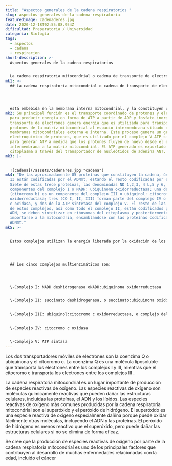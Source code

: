 ```yaml
---
title: "Aspectos generales de la cadena respiratorios "
slug: aspectos-generales-de-la-cadena-respiratoria
featuredimage: cadenaderes.jpg
date: 2020-12-18T02:55:08.954Z
dificultad: Preparatoria / Universidad
categoria: Biología
tags:
  - aspectos
  - cadena
  - respiracion
short-description: >-
  Aspectos generales de la cadena respiratorios 


  La cadena respiratoria mitocondrial o cadena de transporte de electrones está embebida en la membrana interna mitocondrial
mk1: >-
  ## La cadena respiratoria mitocondrial o cadena de transporte de electrones 




  está embebida en la membrana interna mitocondrial, y la constituyen cinco complejos multienzimáticos  y dos transportadores de electrones móviles coenzima Q o ubiquinona y citocromo c.
mk2: Su principal función es el transporte coordinado de protones y electrones,
  para producir energía en forma de ATP a partir de ADP y fosfato inorgánico. El
  transporte de electrones genera energía que es utilizada para transportar
  protones de la matriz mitocondrial al espacio intermembrana situado entre las
  membranas mitocondriales externa e interna. Este proceso genera un gradiente
  electroquímico de protones, que es utilizado por el complejo V ATP sintasa
  para generar ATP a medida que los protones fluyen de nuevo desde el espacio
  intermembrana a la matriz mitocondrial. El ATP generado es exportado al
  citoplasma a través del transportador de nucleótidos de adenina ANT.
mk3: |-
  

  ![cadena](/assets/cadenares.jpg "cadena")
mk4: "De las aproximadamente 85 proteínas que constituyen la cadena, únicamente
  13 están codificadas por el ADNmt, estando el resto codificadas por el ADN.
  Siete de estas trece proteínas, las denominadas ND 1,2,3, 4 L,5 y 6, son
  componentes del complejo I o NADH: ubiquinona oxidorreductasa; una de ellas
  (citocromo b) es un componente del complejo III o ubiquinol: citocromo c
  oxidorreductasa; tres (CO I, II, III) forman parte del complejo IV o citocromo
  c oxidasa, y dos de la ATP sintetasa del complejo V. El resto de las proteínas
  de estos complejos, así como todo el complejo II, están codificados por el
  ADN, se deben sintetizar en ribosomas del citoplasma y posteriormente
  importarse a la mitocondria, ensamblandose con las proteínas codificadas en el
  ADNmt."
mk5: >-
  

  Estos complejos utilizan la energía liberada por la oxidación de los combustibles (ácidos grasos y glucosa) para bombear protones a través de la membrana, lo que a su vez impulsa la síntesis de ATP. La cadena respiratoria mitocondrial es un lugar importante de producción de especies reactivas de oxígeno.




  ## Los cinco complejos multienzimáticos son:




  \-Complejo I: NADH deshidrogenasa oNADH:ubiquinona oxidorreductasa


  \-Complejo II: succinato deshidrogenasa, o succinato:ubiquinona oxidorreductasa


  \-Complejo III: ubiquinol:citocromo c oxidorreductasa, o complejo del citocromo bc1


  \-Complejo IV: citocromo c oxidasa


  \-Complejo V: ATP sintasa
---
```



Los dos transportadores móviles de electrones son la coenzima Q o ubiquinona y el citocromo c. La coenzima Q es una molécula liposoluble que transporta los electrones entre los complejos I y III, mientras que el citocromo c transporta los electrones entre los complejos III .



La cadena respiratoria mitocondrial es un lugar importante de producción de especies reactivas de oxígeno. Las especies reactivas de oxígeno son moléculas químicamente reactivas que pueden dañar las estructuras celulares, incluidas las proteínas, el ADN y los lípidos. Las especies reactivas de oxígeno más comunes producidas por la cadena respiratoria mitocondrial son el superóxido y el peróxido de hidrógeno. El superóxido es una especie reactiva de oxígeno especialmente dañina porque puede oxidar fácilmente otras moléculas, incluyendo el ADN y las proteínas. El peróxido de hidrógeno es menos reactivo que el superóxido, pero puede dañar las estructuras celulares si no se elimina de forma eficaz.



Se cree que la producción de especies reactivas de oxígeno por parte de la cadena respiratoria mitocondrial es uno de los principales factores que contribuyen al desarrollo de muchas enfermedades relacionadas con la edad, incluido el cáncer